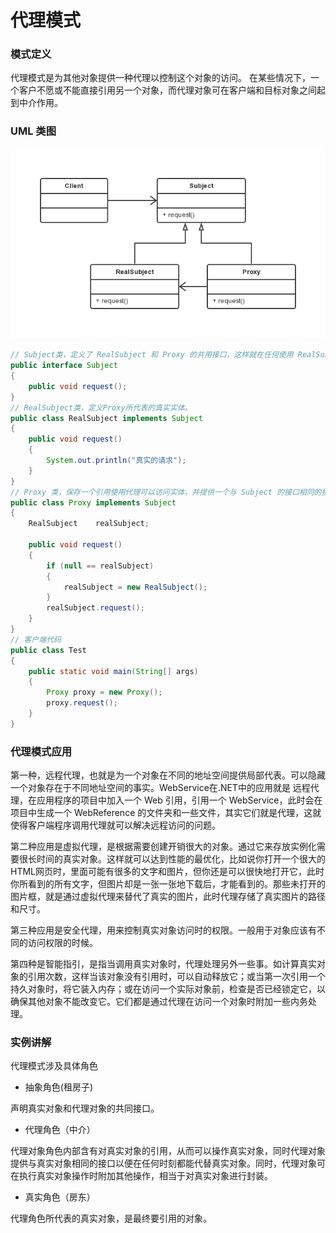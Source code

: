 代理模式
===

### 模式定义

代理模式是为其他对象提供一种代理以控制这个对象的访问。 在某些情况下，一个客户不愿或不能直接引用另一个对象，而代理对象可在客户端和目标对象之间起到中介作用。

### UML 类图

![Alt text](img/proxy.png)

```java
// Subject类，定义了 RealSubject 和 Proxy 的共用接口，这样就在任何使用 RealSubject 的地方都可以使用 Proxy
public interface Subject
{
    public void request();
}
// RealSubject类，定义Proxy所代表的真实实体。
public class RealSubject implements Subject
{
    public void request()
    {
        System.out.println("真实的请求");
    }
}
// Proxy 类，保存一个引用使用代理可以访问实体，并提供一个与 Subject 的接口相同的接口，这样的代理可以用替代实体
public class Proxy implements Subject
{
    RealSubject    realSubject;

    public void request()
    {
        if (null == realSubject)
        {
            realSubject = new RealSubject();
        }
        realSubject.request();
    }
}
// 客户端代码
public class Test
{
    public static void main(String[] args)
    {
        Proxy proxy = new Proxy();
        proxy.request();
    }
}

```

### 代理模式应用

第一种，远程代理，也就是为一个对象在不同的地址空间提供局部代表。可以隐藏一个对象存在于不同地址空间的事实。WebService在.NET中的应用就是
远程代理，在应用程序的项目中加入一个 Web 引用，引用一个 WebService，此时会在项目中生成一个 WebReference 的文件夹和一些文件，其实它们就是代理，这就使得客户端程序调用代理就可以解决远程访问的问题。

第二种应用是虚拟代理，是根据需要创建开销很大的对象。通过它来存放实例化需要很长时间的真实对象。这样就可以达到性能的最优化，比如说你打开一个很大的HTML网页时，里面可能有很多的文字和图片，但你还是可以很快地打开它，此时你所看到的所有文字，但图片却是一张一张地下载后，才能看到的。那些未打开的图片框，就是通过虚拟代理来替代了真实的图片，此时代理存储了真实图片的路径和尺寸。

第三种应用是安全代理，用来控制真实对象访问时的权限。一般用于对象应该有不同的访问权限的时候。

第四种是智能指引，是指当调用真实对象时，代理处理另外一些事。如计算真实对象的引用次数，这样当该对象没有引用时，可以自动释放它；或当第一次引用一个持久对象时，将它装入内存；或在访问一个实际对象前，检查是否已经锁定它，以确保其他对象不能改变它。它们都是通过代理在访问一个对象时附加一些内务处理。

### 实例讲解

代理模式涉及具体角色

- 抽象角色(租房子)

声明真实对象和代理对象的共同接口。

- 代理角色（中介）

代理对象角色内部含有对真实对象的引用，从而可以操作真实对象，同时代理对象提供与真实对象相同的接口以便在任何时刻都能代替真实对象。同时，代理对象可在执行真实对象操作时附加其他操作，相当于对真实对象进行封装。

- 真实角色（房东）

代理角色所代表的真实对象，是最终要引用的对象。
